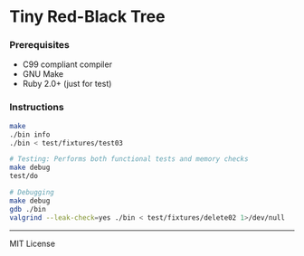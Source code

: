 Tiny Red-Black Tree
========
### Prerequisites
- C99 compliant compiler
- GNU Make
- Ruby 2.0+ (just for test)

### Instructions
```bash
make
./bin info
./bin < test/fixtures/test03

# Testing: Performs both functional tests and memory checks
make debug
test/do

# Debugging
make debug
gdb ./bin
valgrind --leak-check=yes ./bin < test/fixtures/delete02 1>/dev/null
```

--------

MIT License
